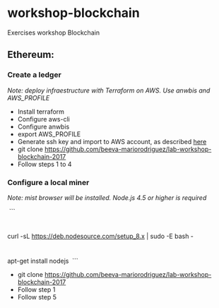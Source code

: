 # workshop-blockchain
Exercises workshop Blockchain

## Ethereum:
  ### Create a ledger
  *Note: deploy infraestructure with Terraform on AWS. Use anwbis and AWS_PROFILE*
  - Install terraform
  - Configure aws-cli
  - Configure anwbis
  - export AWS_PROFILE
  - Generate ssh key and import to AWS account, as described [here](https://gist.github.com/beeva-mariorodriguez/e1bedb4aa28e1ce97d16646950f1e9a6)
  - git clone https://github.com/beeva-mariorodriguez/lab-workshop-blockchain-2017
  - Follow steps 1 to 4

  ### Configure a local miner
  *Note: mist browser will be installed. Node.js 4.5 or higher is required*
  
  ```
  #
  curl -sL https://deb.nodesource.com/setup_8.x | sudo -E bash -
  #
  apt-get install nodejs
  ```
  
  - git clone https://github.com/beeva-mariorodriguez/lab-workshop-blockchain-2017
  - Follow step 1
  - Follow step 5
  
